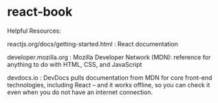 # react-book

Helpful Resources:

reactjs.org/docs/getting-started.html : React documentation

developer.mozilla.org : Mozilla Developer Network (MDN): reference for anything to do with HTML, CSS, and JavaScript

devdocs.io : DevDocs pulls documentation from MDN for core front-end technologies, including React – and it works offline, so you can check it even when you do not have an internet connection.

